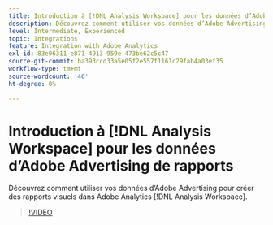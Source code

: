 ```yaml
---
title: Introduction à [!DNL Analysis Workspace] pour les données d’Adobe Advertising de rapports
description: Découvrez comment utiliser vos données d’Adobe Advertising pour créer des rapports visuels dans Adobe Analytics [!DNL Analysis Workspace].
level: Intermediate, Experienced
topic: Integrations
feature: Integration with Adobe Analytics
exl-id: 83e96311-e871-4913-959e-473be62c5c47
source-git-commit: ba393ccd33a5e05f2e557f1161c29fab4a03ef35
workflow-type: tm+mt
source-wordcount: '46'
ht-degree: 0%

---
```


# Introduction à [!DNL Analysis Workspace] pour les données d’Adobe Advertising de rapports

Découvrez comment utiliser vos données d’Adobe Advertising pour créer des rapports visuels dans Adobe Analytics [!DNL Analysis Workspace].

>[!VIDEO](https://video.tv.adobe.com/v/33492)
